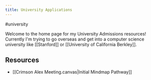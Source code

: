 ```yaml
---
title: University Applications
---
```

#university 

Welcome to the home page for my University Admissions resources! Currently I'm trying to go overseas and get into a computer science university like [[Stanford]] or [[University of California Berkley]].

## Resources
- [[Crimson Alex Meeting.canvas|Initial Mindmap Pathway]]